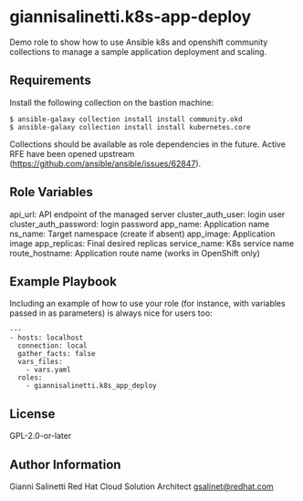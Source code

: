 giannisalinetti.k8s-app-deploy
=========

Demo role to show how to use Ansible k8s and openshift community collections to manage a sample application deployment and scaling.

Requirements
------------

Install the following collection on the bastion machine:
```
$ ansible-galaxy collection install install community.okd
$ ansible-galaxy collection install install kubernetes.core
```

Collections should be available as role dependencies in the future. Active RFE have been opened upstream (https://github.com/ansible/ansible/issues/62847).

Role Variables
--------------

api_url: API endpoint of the managed server
cluster_auth_user: login user
cluster_auth_password: login password
app_name: Application name
ns_name: Target namespace (create if absent)
app_image: Application image
app_replicas: Final desired replicas
service_name: K8s service name
route_hostname: Application route name (works in OpenShift only)


Example Playbook
----------------

Including an example of how to use your role (for instance, with variables passed in as parameters) is always nice for users too:

```
---
- hosts: localhost
  connection: local
  gather_facts: false
  vars_files:
    - vars.yaml
  roles:
    - giannisalinetti.k8s_app_deploy
```

License
-------
GPL-2.0-or-later

Author Information
------------------
Gianni Salinetti
Red Hat Cloud Solution Architect
gsalinet@redhat.com
